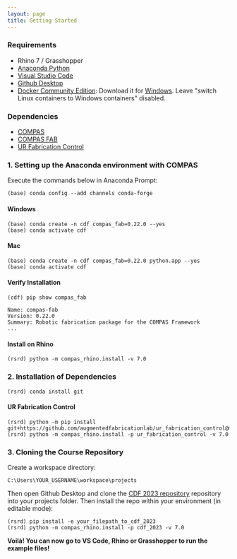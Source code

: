 ```yaml
---
layout: page
title: Getting Started
---
```


### Requirements

* Rhino 7 / Grasshopper
* [Anaconda Python](https://www.anaconda.com/distribution/?gclid=CjwKCAjwo9rtBRAdEiwA_WXcFoyH8v3m-gVC55J6YzR0HpgB8R-PwM-FClIIR1bIPYZXsBtbPRfJ8xoC6HsQAvD_BwE)
* [Visual Studio Code](https://code.visualstudio.com/)
* [Github Desktop](https://desktop.github.com/)
* [Docker Community Edition](https://www.docker.com/get-started): Download it for [Windows](https://store.docker.com/editions/community/docker-ce-desktop-windows). Leave "switch Linux containers to Windows containers" disabled.

### Dependencies

* [COMPAS](https://compas-dev.github.io/)
* [COMPAS FAB](https://gramaziokohler.github.io/compas_fab/latest/)
* [UR Fabrication Control](https://github.com/augmentedfabricationlab/ur_fabrication_control)

### 1. Setting up the Anaconda environment with COMPAS

Execute the commands below in Anaconda Prompt:
	
    (base) conda config --add channels conda-forge

#### Windows
    (base) conda create -n cdf compas_fab=0.22.0 --yes
    (base) conda activate cdf

#### Mac
    (base) conda create -n cdf compas_fab=0.22.0 python.app --yes
    (base) conda activate cdf
    

#### Verify Installation

    (cdf) pip show compas_fab

    Name: compas-fab
    Version: 0.22.0
    Summary: Robotic fabrication package for the COMPAS Framework
    ...

#### Install on Rhino

    (rsrd) python -m compas_rhino.install -v 7.0


### 2. Installation of Dependencies

    (rsrd) conda install git

#### UR Fabrication Control
    
    (rsrd) python -m pip install git+https://github.com/augmentedfabricationlab/ur_fabrication_control@master#egg=ur_fabrication_control
    (rsrd) python -m compas_rhino.install -p ur_fabrication_control -v 7.0


### 3. Cloning the Course Repository

Create a workspace directory:

    C:\Users\YOUR_USERNAME\workspace\projects

Then open Github Desktop and clone the [CDF 2023 repository](https://github.com/augmentedfabricationlab/cdf_2023) repository into your projects folder. Then install the repo within your environment (in editable mode):

    (rsrd) pip install -e your_filepath_to_cdf_2023
    (rsrd) python -m compas_rhino.install -p cdf_2023 -v 7.0

**Voilà! You can now go to VS Code, Rhino or Grasshopper to run the example files!**
